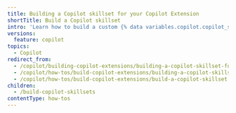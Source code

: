 ```yaml
---
title: Building a Copilot skillset for your Copilot Extension
shortTitle: Build a Copilot skillset
intro: 'Learn how to build a custom {% data variables.copilot.copilot_skillset_short %} to combine custom skills and extend the capabilities of {% data variables.product.prodname_copilot_short %}.'
versions:
  feature: copilot
topics:
  - Copilot
redirect_from:
  - /copilot/building-copilot-extensions/building-a-copilot-skillset-for-your-copilot-extension
  - /copilot/how-tos/build-copilot-extensions/building-a-copilot-skillset-for-your-copilot-extension
  - /copilot/how-tos/build-copilot-extensions/build-a-copilot-skillset
children:
  - /build-copilot-skillsets
contentType: how-tos
---
```


